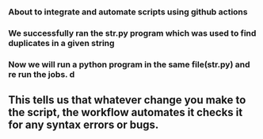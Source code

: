 

### About to integrate and automate scripts using github actions
### We successfully ran the str.py program which was used to find duplicates in a given string
### Now we will run a python program in the same file(str.py) and re run the jobs. d
## This tells us that whatever change you make to the script, the workflow automates it checks it for any syntax errors or bugs.
